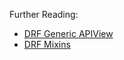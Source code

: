 Further Reading:
- [DRF Generic APIView](https://www.django-rest-framework.org/api-guide/generic-views/#genericapiview)
- [DRF Mixins](https://www.django-rest-framework.org/api-guide/generic-views/#mixins)
